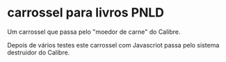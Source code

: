 # carrossel para livros PNLD

Um carrossel que passa pelo "moedor de carne" do Calibre.

Depois de vários testes este carrossel com Javascriot passa pelo sistema destruidor do Calibre.

